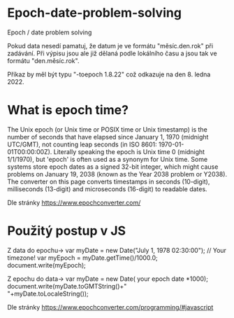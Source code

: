 # Epoch-date-problem-solving
Epoch / date problem solving

Pokud data nesedí pamatuj, že datum je ve formátu "měsíc.den.rok" při zadávání.
Při výpisu jsou ale již dělaná podle lokálního času a jsou tak ve formátu "den.měsíc.rok".

Příkaz by měl být typu "-toepoch 1.8.22" což odkazuje na den 8. ledna 2022.

# What is epoch time?
The Unix epoch (or Unix time or POSIX time or Unix timestamp) is the number of seconds that have elapsed since January 1, 1970 (midnight UTC/GMT), not counting leap seconds (in ISO 8601: 1970-01-01T00:00:00Z). Literally speaking the epoch is Unix time 0 (midnight 1/1/1970), but 'epoch' is often used as a synonym for Unix time. Some systems store epoch dates as a signed 32-bit integer, which might cause problems on January 19, 2038 (known as the Year 2038 problem or Y2038). The converter on this page converts timestamps in seconds (10-digit), milliseconds (13-digit) and microseconds (16-digit) to readable dates.

Dle stránky https://www.epochconverter.com/

# Použitý postup v JS

Z data do epochu->
var myDate = new Date("July 1, 1978 02:30:00"); // Your timezone!
var myEpoch = myDate.getTime()/1000.0;
document.write(myEpoch);

Z epochu do data->
var myDate = new Date( your epoch date *1000);
document.write(myDate.toGMTString()+"<br>"+myDate.toLocaleString());

Dle stránky https://www.epochconverter.com/programming/#javascript
